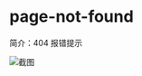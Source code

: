 # page-not-found

简介：404 报错提示

![截图](https://unpkg.com/@ice/block-page-not-found/screenshot.png)





